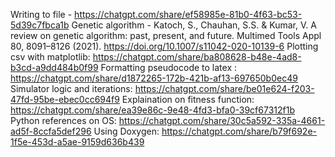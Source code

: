 Writing to file - https://chatgpt.com/share/ef58985e-81b0-4f63-bc53-5d39c7fbca1b
Genetic algorithm - Katoch, S., Chauhan, S.S. & Kumar, V. A review on genetic algorithm: past, present, and future. Multimed Tools Appl 80, 8091–8126 (2021). https://doi.org/10.1007/s11042-020-10139-6
Plotting csv with matplotlib: https://chatgpt.com/share/ba808628-b48e-4ad8-b3cd-a9dd484b0f99
Formatting pseudocode to latex : https://chatgpt.com/share/d1872265-172b-421b-af13-697650b0ec49
Simulator logic and iterations: https://chatgpt.com/share/be01e624-f203-47fd-95be-ebec0cc694f9
Explaination on fitness function: https://chatgpt.com/share/ea39e86c-9e48-4fd3-bfa0-39cf67312f1b
Python references on OS: https://chatgpt.com/share/30c5a592-335a-4661-ad5f-8ccfa5def296
Using Doxygen: https://chatgpt.com/share/b79f692e-1f5e-453d-a5ae-9159d636b439
